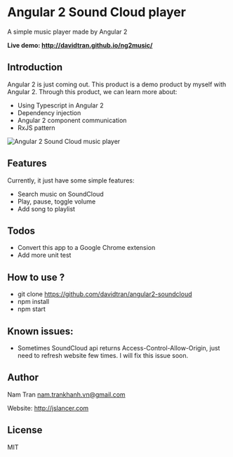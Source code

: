 # Angular 2 Sound Cloud player
A simple music player made by Angular 2

**Live demo: http://davidtran.github.io/ng2music/**

## Introduction
Angular 2 is just coming out. This product is a demo product by myself with Angular 2. Through this product, we can learn more about:
- Using Typescript in Angular 2
- Dependency injection
- Angular 2 component communication
- RxJS pattern

![Angular 2 Sound Cloud music player](http://i.imgur.com/pc0BBn7.png?1)

## Features
Currently, it just have some simple features:
- Search music on SoundCloud
- Play, pause, toggle volume
- Add song to playlist

## Todos
- Convert this app to a Google Chrome extension
- Add more unit test

## How to use ?
- git clone https://github.com/davidtran/angular2-soundcloud
- npm install
- npm start

## Known issues:
- Sometimes SoundCloud api returns Access-Control-Allow-Origin, just need to refresh website few times. I will fix this issue soon.

## Author
Nam Tran <nam.trankhanh.vn@gmail.com>

Website: http://jslancer.com

## License
MIT

